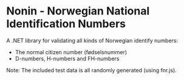 Nonin - Norwegian National Identification Numbers
=================================================

A .NET library for validating all kinds of Norwegian identify numbers: 
- The normal citizen number (fødselsnummer)
- D-numbers, H-numbers and FH-numbers

Note: The included test data is all randomly generated (using fnr.js).